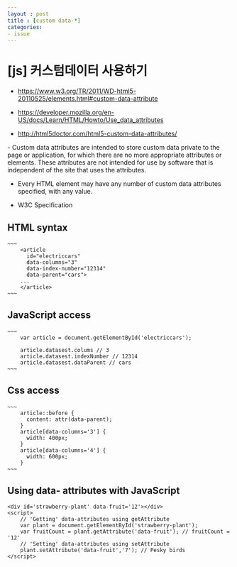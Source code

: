 ```yaml
---
layout : post
title : [custom data-*]  
categories: 
- issue
---
```


# [js] 커스텀데이터 사용하기

- https://www.w3.org/TR/2011/WD-html5-20110525/elements.html#custom-data-attribute

- https://developer.mozilla.org/en-US/docs/Learn/HTML/Howto/Use_data_attributes

- http://html5doctor.com/html5-custom-data-attributes/

<div>
  - Custom data attributes are intended to store custom data private to the page or application, for which there are no more appropriate attributes or elements.
  These attributes are not intended for use by software that is independent of the site that uses the attributes.

  - Every HTML element may have any number of custom data attributes specified, with any value.

  - W3C Specification
</div>

## HTML syntax
    ~~~
        <article
          id="electriccars"
          data-columns="3"
          data-index-number="12314"
          data-parent="cars">
        ...
        </article>
    ~~~

## JavaScript access

    ~~~
        var article = document.getElementById('electriccars');
        
        article.datasest.colums // 3
        article.datasest.indexNumber // 12314
        article.datasest.dataParent // cars 
    ~~~

## Css access
    ~~~
        article::before {
          content: attr(data-parent);
        }
        article[data-columns='3'] {
          width: 400px;
        }
        article[data-columns='4'] {
          width: 600px;
        }
    ~~~


## Using data- attributes with JavaScript

    <div id='strawberry-plant' data-fruit='12'></div>
    <script>
        // 'Getting' data-attributes using getAttribute
        var plant = document.getElementById('strawberry-plant');
        var fruitCount = plant.getAttribute('data-fruit'); // fruitCount = '12'
        // 'Setting' data-attributes using setAttribute
        plant.setAttribute('data-fruit','7'); // Pesky birds
    </script>
